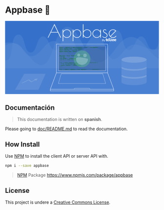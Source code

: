 # Appbase :rocket:

![Appbase Background by tdoee][]

## Documentación
> This documentation is written on **spanish**.

Please going to [doc/README.md](doc/README.md) to read the documentation.

## How Install
Use [NPM] to install the client API or server API with.

```bash
npm i --save appbase
```
> [NPM] Package <https://www.npmjs.com/package/appbase>

## License
This project is undere a [Creative Commons License].


[Appbase Background by tdoee]: doc/assets/Appbase%20Background.png "Appbase by tdoee"
[NPM]: https://www.npmjs.com/
[Creative Commons License]: ./LICENSE
[LICENSE]: ./LICENSE

